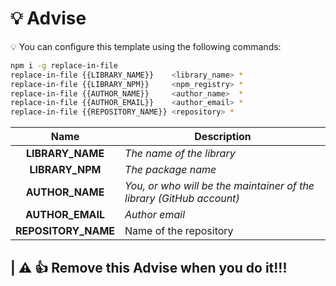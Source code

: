 # :bulb: Advise

:bulb: You can configure this template using the following commands:

```bash
npm i -g replace-in-file
replace-in-file {{LIBRARY_NAME}}    <library_name> *
replace-in-file {{LIBRARY_NPM}}     <npm_registry> *
replace-in-file {{AUTHOR_NAME}}     <author_name>  *
replace-in-file {{AUTHOR_EMAIL}}    <author_email> *
replace-in-file {{REPOSITORY_NAME}} <repository> *
```
| Name | Description |
|:---:|---|
| __LIBRARY_NAME__ | _The name of the library_ |
| __LIBRARY_NPM__ | _The package name_ |
| __AUTHOR_NAME__ | _You, or who will be the maintainer of the library (GitHub account)_ |
| __AUTHOR_EMAIL__ | _Author email_ |
| __REPOSITORY_NAME__ | Name of the repository |

## | :warning: :+1: __Remove this Advise when you do it!!!__

